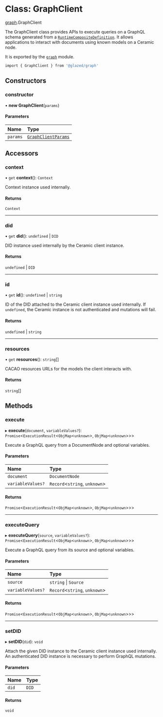 # Class: GraphClient

[graph](../modules/graph.md).GraphClient

The GraphClient class provides APIs to execute queries on a GraphQL schema generated from a
[`RuntimeCompositeDefinition`](../modules/types.md#runtimecompositedefinition). It allows applications
to interact with documents using known models on a Ceramic node.

It is exported by the [`graph`](../modules/graph.md) module.

```sh
import { GraphClient } from '@glazed/graph'
```

## Constructors

### constructor

• **new GraphClient**(`params`)

#### Parameters

| Name | Type |
| :------ | :------ |
| `params` | [`GraphClientParams`](../modules/graph.md#graphclientparams) |

## Accessors

### context

• `get` **context**(): `Context`

Context instance used internally.

#### Returns

`Context`

___

### did

• `get` **did**(): `undefined` \| `DID`

DID instance used internally by the Ceramic client instance.

#### Returns

`undefined` \| `DID`

___

### id

• `get` **id**(): `undefined` \| `string`

ID of the DID attached to the Ceramic client instance used internally. If `undefined`, the
Ceramic instance is not authenticated and mutations will fail.

#### Returns

`undefined` \| `string`

___

### resources

• `get` **resources**(): `string`[]

CACAO resources URLs for the models the client interacts with.

#### Returns

`string`[]

## Methods

### execute

▸ **execute**(`document`, `variableValues?`): `Promise`<`ExecutionResult`<`ObjMap`<`unknown`\>, `ObjMap`<`unknown`\>\>\>

Execute a GraphQL query from a DocumentNode and optional variables.

#### Parameters

| Name | Type |
| :------ | :------ |
| `document` | `DocumentNode` |
| `variableValues?` | `Record`<`string`, `unknown`\> |

#### Returns

`Promise`<`ExecutionResult`<`ObjMap`<`unknown`\>, `ObjMap`<`unknown`\>\>\>

___

### executeQuery

▸ **executeQuery**(`source`, `variableValues?`): `Promise`<`ExecutionResult`<`ObjMap`<`unknown`\>, `ObjMap`<`unknown`\>\>\>

Execute a GraphQL query from its source and optional variables.

#### Parameters

| Name | Type |
| :------ | :------ |
| `source` | `string` \| `Source` |
| `variableValues?` | `Record`<`string`, `unknown`\> |

#### Returns

`Promise`<`ExecutionResult`<`ObjMap`<`unknown`\>, `ObjMap`<`unknown`\>\>\>

___

### setDID

▸ **setDID**(`did`): `void`

Attach the given DID instance to the Ceramic client instance used internally. An authenticated
DID instance is necessary to perform GraphQL mutations.

#### Parameters

| Name | Type |
| :------ | :------ |
| `did` | `DID` |

#### Returns

`void`
